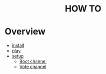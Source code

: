 <h1 align="center">
HOW TO
</h1>

# Overview

- [install](https://Lappland-SGWC.github.io/Buckshot-Roulette-Discord-Bot/web/how-to/install.html)
- [play](https://Lappland-SGWC.github.io/Buckshot-Roulette-Discord-Bot/web/how-to/play.html)
- [setup](https://Lappland-SGWC.github.io/Buckshot-Roulette-Discord-Bot/web/how-to/setup.html)
  - [Boot channel](https://Lappland-SGWC.github.io/Buckshot-Roulette-Discord-Bot/web/how-to/boot.html)
  - [Vote channel](https://Lappland-SGWC.github.io/Buckshot-Roulette-Discord-Bot/web/how-to/vote.html)
